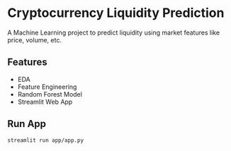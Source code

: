 # Cryptocurrency Liquidity Prediction

A Machine Learning project to predict liquidity using market features like price, volume, etc.

## Features
- EDA
- Feature Engineering
- Random Forest Model
- Streamlit Web App

## Run App

```bash
streamlit run app/app.py
